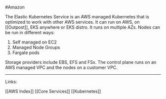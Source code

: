 #Amazon 

The Elastic Kubernetes Service is an AWS managed Kubernetes that is optimized to work with other AWS services. It can run on AWS, on [[Outpost]], EKS anywhere or EKS distro. 
It runs on multiple AZs. Nodes can be run in different ways:

1. Self managed on EC2
2. Managed Node Groups
3. Fargate pods 

Storage providers include EBS, EFS and FSx. 
The control plane runs on an AWS managed VPC and the nodes on a customer VPC. 

---
Links:

[[AWS Index]]
[[Core Services]]
[[Kubernetes]]
